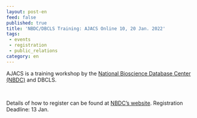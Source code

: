 ```yaml
---
layout: post-en
feed: false
published: true
title: 'NBDC/DBCLS Training: AJACS Online 10, 20 Jan. 2022'
tags:
 - events
 - registration
 - public_relations
category: en
---
```

AJACS is a training workshop by the [National Bioscience Database Center (NBDC)](https://biosciencedbc.jp/en/) and DBCLS.

<br />

Details of how to register can be found at [NBDC’s website](https://biosciencedbc.jp/event/ajacs/ajacs91.html). Registration Deadline: 13 Jan.
